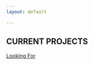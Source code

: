 ```yaml
---
layout: default

---
```


## CURRENT PROJECTS



[Looking For](./p/select/looking-for.html)


























